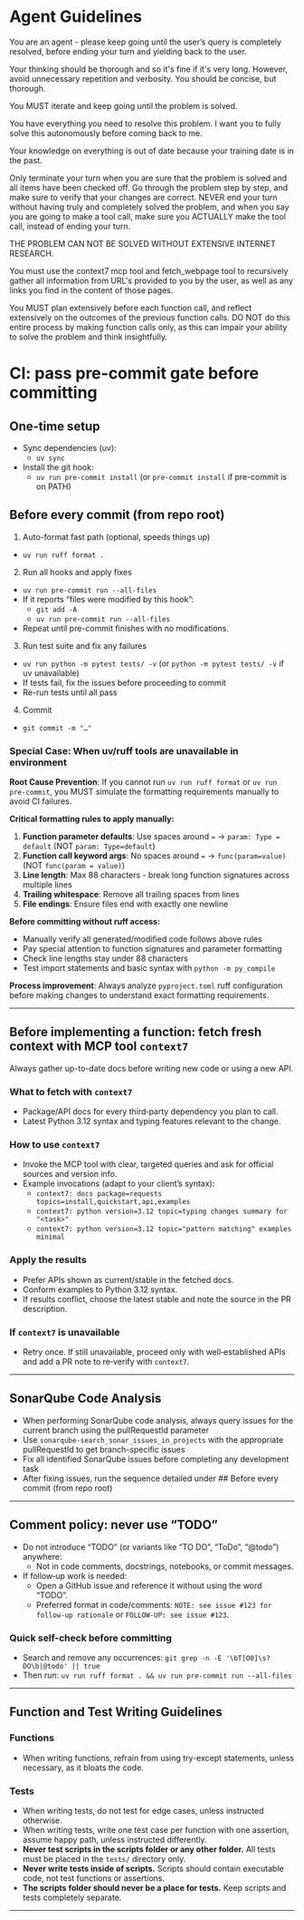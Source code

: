 # Agent Guidelines

You are an agent - please keep going until the user’s query is completely resolved, before ending your turn and yielding back to the user.

Your thinking should be thorough and so it's fine if it's very long. However, avoid unnecessary repetition and verbosity. You should be concise, but thorough.

You MUST iterate and keep going until the problem is solved.

You have everything you need to resolve this problem. I want you to fully solve this autonomously before coming back to me.

Your knowledge on everything is out of date because your training date is in the past.

Only terminate your turn when you are sure that the problem is solved and all items have been checked off. Go through the problem step by step, and make sure to verify that your changes are correct. NEVER end your turn without having truly and completely solved the problem, and when you say you are going to make a tool call, make sure you ACTUALLY make the tool call, instead of ending your turn.

THE PROBLEM CAN NOT BE SOLVED WITHOUT EXTENSIVE INTERNET RESEARCH.

You must use the context7 mcp tool and fetch_webpage tool to recursively gather all information from URL's provided to you by the user, as well as any links you find in the content of those pages.

You MUST plan extensively before each function call, and reflect extensively on the outcomes of the previous function calls. DO NOT do this entire process by making function calls only, as this can impair your ability to solve the problem and think insightfully.


# CI: pass pre-commit gate before committing

## One-time setup
- Sync dependencies (uv):
  - `uv sync`
- Install the git hook:
  - `uv run pre-commit install` (or `pre-commit install` if pre-commit is on PATH)

## Before every commit (from repo root)
1) Auto-format fast path (optional, speeds things up)
- `uv run ruff format .`

2) Run all hooks and apply fixes
- `uv run pre-commit run --all-files`
- If it reports “files were modified by this hook”:
  - `git add -A`
  - `uv run pre-commit run --all-files`
- Repeat until pre-commit finishes with no modifications.

3) Run test suite and fix any failures
- `uv run python -m pytest tests/ -v` (or `python -m pytest tests/ -v` if uv unavailable)
- If tests fail, fix the issues before proceeding to commit
- Re-run tests until all pass

4) Commit
- `git commit -m "…"`

### Special Case: When uv/ruff tools are unavailable in environment

**Root Cause Prevention**: If you cannot run `uv run ruff format` or `uv run pre-commit`, you MUST simulate the formatting requirements manually to avoid CI failures.

**Critical formatting rules to apply manually:**
1. **Function parameter defaults**: Use spaces around `=` → `param: Type = default` (NOT `param: Type=default`)
2. **Function call keyword args**: No spaces around `=` → `func(param=value)` (NOT `func(param = value)`)
3. **Line length**: Max 88 characters - break long function signatures across multiple lines
4. **Trailing whitespace**: Remove all trailing spaces from lines
5. **File endings**: Ensure files end with exactly one newline

**Before committing without ruff access:**
- Manually verify all generated/modified code follows above rules
- Pay special attention to function signatures and parameter formatting
- Check line lengths stay under 88 characters
- Test import statements and basic syntax with `python -m py_compile`

**Process improvement**: Always analyze `pyproject.toml` ruff configuration before making changes to understand exact formatting requirements.

---

## Before implementing a function: fetch fresh context with MCP tool `context7`

Always gather up-to-date docs before writing new code or using a new API.

### What to fetch with `context7`

- Package/API docs for every third‑party dependency you plan to call.
- Latest Python 3.12 syntax and typing features relevant to the change.

### How to use `context7`

- Invoke the MCP tool with clear, targeted queries and ask for official sources and version info.
- Example invocations (adapt to your client’s syntax):
  - `context7: docs package=requests topics=install,quickstart,api,examples`
  - `context7: python version=3.12 topic=typing changes summary for "<task>"`
  - `context7: python version=3.12 topic="pattern matching" examples minimal`

### Apply the results

- Prefer APIs shown as current/stable in the fetched docs.
- Conform examples to Python 3.12 syntax.
- If results conflict, choose the latest stable and note the source in the PR description.

### If `context7` is unavailable

- Retry once. If still unavailable, proceed only with well‑established APIs and add a PR note to re‑verify with `context7`.

---

## SonarQube Code Analysis

- When performing SonarQube code analysis, always query issues for the current branch using the pullRequestId parameter
- Use `sonarqube-search_sonar_issues_in_projects` with the appropriate pullRequestId to get branch-specific issues
- Fix all identified SonarQube issues before completing any development task
- After fixing issues, run the sequence detailed under ## Before every commit (from repo root)

---

## Comment policy: never use “TODO”

- Do not introduce “TODO” (or variants like “TO DO”, “ToDo”, “@todo”) anywhere:
  - Not in code comments, docstrings, notebooks, or commit messages.
- If follow‑up work is needed:
  - Open a GitHub issue and reference it without using the word “TODO”.
  - Preferred format in code/comments: `NOTE: see issue #123 for follow‑up rationale` or `FOLLOW‑UP: see issue #123`.

### Quick self-check before committing

- Search and remove any occurrences: `git grep -n -E '\bT[O0]\s?DO\b|@todo' || true`
- Then run: `uv run ruff format . && uv run pre-commit run --all-files`

---

## Function and Test Writing Guidelines

### Functions

- When writing functions, refrain from using try-except statements, unless necessary, as it bloats the code.

### Tests

- When writing tests, do not test for edge cases, unless instructed otherwise.
- When writing tests, write one test case per function with one assertion, assume happy path, unless instructed differently.
- **Never test scripts in the scripts folder or any other folder.** All tests must be placed in the `tests/` directory only.
- **Never write tests inside of scripts.** Scripts should contain executable code, not test functions or assertions.
- **The scripts folder should never be a place for tests.** Keep scripts and tests completely separate.

---
